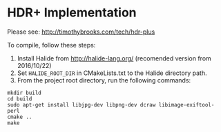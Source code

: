 # HDR+ Implementation
Please see: http://timothybrooks.com/tech/hdr-plus

To compile, follow these steps:
1. Install Halide from http://halide-lang.org/ (recomended version from 2016/10/22)
2. Set `HALIDE_ROOT_DIR` in CMakeLists.txt to the Halide directory path.
3. From the project root directory, run the following commands:
```
mkdir build
cd build
sudo apt-get install libjpg-dev libpng-dev dcraw libimage-exiftool-perl
cmake ..
make
```
